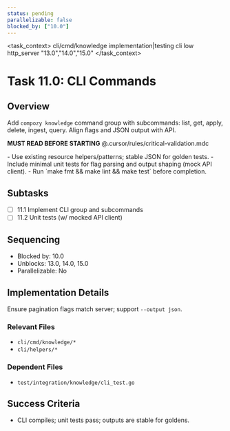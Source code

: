 ```yaml
---
status: pending
parallelizable: false
blocked_by: ["10.0"]
---
```


<task_context>
<domain>cli/cmd/knowledge</domain>
<type>implementation|testing</type>
<scope>cli</scope>
<complexity>low</complexity>
<dependencies>http_server</dependencies>
<unblocks>"13.0","14.0","15.0"</unblocks>
</task_context>

# Task 11.0: CLI Commands

## Overview

Add `compozy knowledge` command group with subcommands: list, get, apply, delete, ingest, query. Align flags and JSON output with API.

<import>**MUST READ BEFORE STARTING** @.cursor/rules/critical-validation.mdc</import>

<requirements>
- Use existing resource helpers/patterns; stable JSON for golden tests.
- Include minimal unit tests for flag parsing and output shaping (mock API client).
- Run `make fmt && make lint && make test` before completion.
</requirements>

## Subtasks

- [ ] 11.1 Implement CLI group and subcommands
- [ ] 11.2 Unit tests (w/ mocked API client)

## Sequencing

- Blocked by: 10.0
- Unblocks: 13.0, 14.0, 15.0
- Parallelizable: No

## Implementation Details

Ensure pagination flags match server; support `--output json`.

### Relevant Files

- `cli/cmd/knowledge/*`
- `cli/helpers/*`

### Dependent Files

- `test/integration/knowledge/cli_test.go`

## Success Criteria

- CLI compiles; unit tests pass; outputs are stable for goldens.
